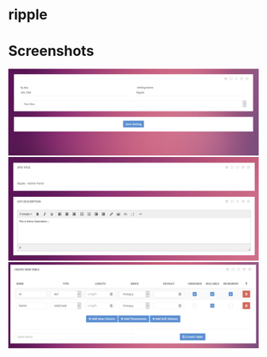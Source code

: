 
# ripple

# Screenshots
<img  src="/public/img/create_setting.png">
<img src="/public/img/settings.png">
<img src="/public/img/Database.png">


